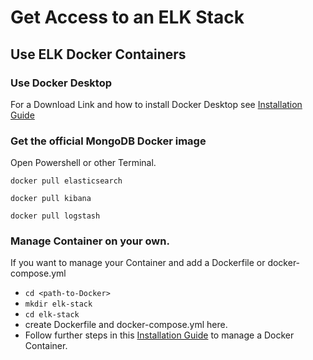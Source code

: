 # Get Access to an ELK Stack

## Use ELK Docker Containers

### Use Docker Desktop

For a Download Link and how to install Docker Desktop see [Installation Guide](https://github.com/Digital-Media/fhooe-web-dock/blob/main/INSTALL.md#install-docker)

### Get the official MongoDB Docker image

Open Powershell or other Terminal.

```shell
docker pull elasticsearch
```
```shell
docker pull kibana
```
```shell
docker pull logstash
```


### Manage Container on your own.

If you want to manage your Container and add a Dockerfile or docker-compose.yml
- `cd <path-to-Docker>`
- `mkdir elk-stack`
- `cd elk-stack`
- create Dockerfile and docker-compose.yml here.
- Follow further steps in this [Installation Guide](https://github.com/Digital-Media/fhooe-web-dock/blob/main/INSTALL.md#install-docker)
  to manage a Docker Container. 



